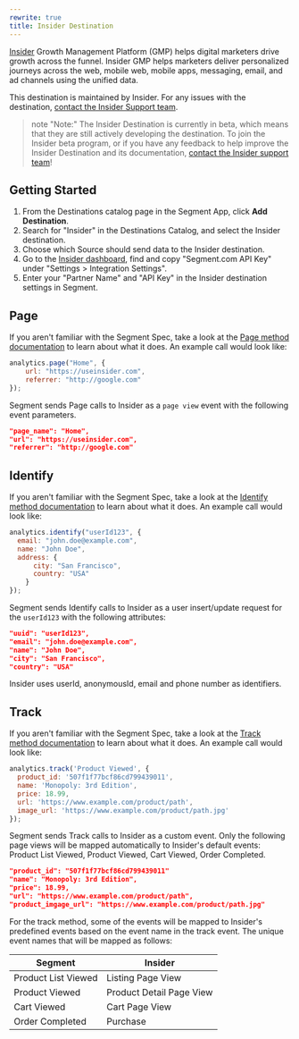 ```yaml
---
rewrite: true
title: Insider Destination
---
```


[Insider](https://useinsider.com/?utm_source=segmentio&utm_medium=docs&utm_campaign=partners) Growth Management Platform (GMP) helps digital marketers drive growth across the funnel. Insider GMP helps marketers deliver personalized journeys across the web, mobile web, mobile apps, messaging, email, and ad channels using the unified data.

This destination is maintained by Insider. For any issues with the destination, [contact the Insider Support team](mailto:pst@useinsider.com).

> note "Note:"
> The Insider Destination is currently in beta, which means that they are still actively developing the destination. To join the Insider beta program, or if you have any feedback to help improve the Insider Destination and its documentation, [contact the Insider support team](mailto:pst@useinsider.com)!

## Getting Started

1. From the Destinations catalog page in the Segment App, click **Add Destination**.
2. Search for "Insider" in the Destinations Catalog, and select the Insider destination.
3. Choose which Source should send data to the Insider destination.
4. Go to the [Insider dashboard](https://inone.useinsider.com/), find and copy "Segment.com API Key" under "Settings > Integration Settings".
5. Enter your "Partner Name" and "API Key" in the Insider destination settings in Segment.

## Page

If you aren't familiar with the Segment Spec, take a look at the [Page method documentation](https://segment.com/docs/connections/spec/page/) to learn about what it does. An example call would look like:

```js
analytics.page("Home", {
    url: "https://useinsider.com",
    referrer: "http://google.com"
});
```

Segment sends Page calls to Insider as a `page view` event with the following event parameters.

```json
"page_name": "Home",
"url": "https://useinsider.com",
"referrer": "http://google.com"
```

## Identify

If you aren't familiar with the Segment Spec,  take a look at the [Identify method documentation](https://segment.com/docs/connections/spec/identify/) to learn about what it does. An example call would look like:

```js
analytics.identify("userId123", {
  email: "john.doe@example.com",
  name: "John Doe",
  address: {
      city: "San Francisco",
      country: "USA"
    }
});
```

Segment sends Identify calls to Insider as a user insert/update request for the `userId123` with the following attributes:

```json
"uuid": "userId123",
"email": "john.doe@example.com",
"name": "John Doe",
"city": "San Francisco",
"country": "USA"
```

Insider uses userId, anonymousId, email and phone number as identifiers.

## Track

If you aren't familiar with the Segment Spec,  take a look at the [Track method documentation](https://segment.com/docs/connections/spec/track/) to learn about what it does. An example call would look like:

```js
analytics.track('Product Viewed', {
  product_id: '507f1f77bcf86cd799439011',
  name: 'Monopoly: 3rd Edition',
  price: 18.99,
  url: 'https://www.example.com/product/path',
  image_url: 'https://www.example.com/product/path.jpg'
});
```

Segment sends Track calls to Insider as a custom event. Only the following page views will be mapped automatically to Insider's default events: Product List Viewed, Product Viewed, Cart Viewed, Order Completed.

```json
"product_id": "507f1f77bcf86cd799439011"
"name": "Monopoly: 3rd Edition",
"price": 18.99,
"url": "https://www.example.com/product/path",
"product_imgage_url": "https://www.example.com/product/path.jpg"
```

For the track method, some of the events will be mapped to Insider's predefined events based on the event name in the track event. The unique event names that will be mapped as follows:

| Segment             | Insider                  |
| ------------------- | ------------------------ |
| Product List Viewed | Listing Page View        |
| Product Viewed      | Product Detail Page View |
| Cart Viewed         | Cart Page View           |
| Order Completed     | Purchase                 |
